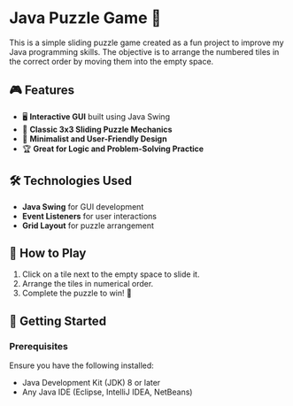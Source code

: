 # Java Puzzle Game 🧩  
This is a simple sliding puzzle game created as a fun project to improve my Java programming skills. The objective is to arrange the numbered tiles in the correct order by moving them into the empty space.

## 🎮 Features  
- 🖥️ **Interactive GUI** built using Java Swing  
- 🧩 **Classic 3x3 Sliding Puzzle Mechanics**  
- 🎨 **Minimalist and User-Friendly Design**  
- 🏆 **Great for Logic and Problem-Solving Practice**  

## 🛠️ Technologies Used  
- **Java Swing** for GUI development  
- **Event Listeners** for user interactions  
- **Grid Layout** for puzzle arrangement  

## 🚀 How to Play  
1. Click on a tile next to the empty space to slide it.  
2. Arrange the tiles in numerical order.  
3. Complete the puzzle to win! 🎉  


## 🚀 Getting Started  
### Prerequisites  
Ensure you have the following installed:  
- Java Development Kit (JDK) 8 or later  
- Any Java IDE (Eclipse, IntelliJ IDEA, NetBeans)  
